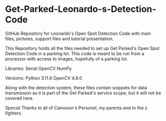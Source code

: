 # Get-Parked-Leonardo-s-Detection-Code
GitHub Repository for Leonardo's Open Spot Detection Code with main files, pictures, support files and tutorial presentation.

This Repository holds all the files needed to set up Get Parked's Open Spot Detection Code in a parking lot.
This code is meant to be run from a processor with access to images, hopefully of a parking lot.

Libraries:
  Serial
  OpenCV
  NumPy
  
Versions:
  Python 3.11.6
  OpenCV 4.8.0

  Along with the detection system, these files contain snippets for data transmission as it is part of the Get Parked's service scope, but it will not
  be covered here.
  
  Special Thanks to all of Camosun's Personel, my parents and to the z fighters.
